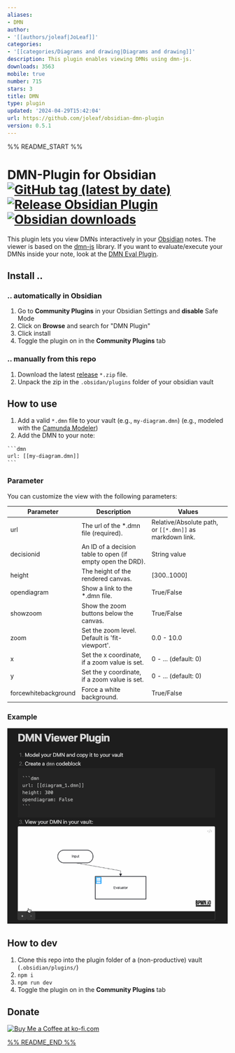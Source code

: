 ```yaml
---
aliases:
- DMN
author:
- '[[authors/joleaf|JoLeaf]]'
categories:
- '[[categories/Diagrams and drawing|Diagrams and drawing]]'
description: This plugin enables viewing DMNs using dmn-js.
downloads: 3563
mobile: true
number: 715
stars: 3
title: DMN
type: plugin
updated: '2024-04-29T15:42:04'
url: https://github.com/joleaf/obsidian-dmn-plugin
version: 0.5.1
---
```


%% README_START %%

# DMN-Plugin for Obsidian [![GitHub tag (latest by date)](https://img.shields.io/github/v/tag/joleaf/obsidian-dmn-plugin)](https://github.com/joleaf/obsidian-dmn-plugin/releases) [![Release Obsidian Plugin](https://github.com/joleaf/obsidian-dmn-plugin/actions/workflows/release.yml/badge.svg)](https://github.com/joleaf/obsidian-dmn-plugin/actions/workflows/release.yml) [![Obsidian downloads](https://img.shields.io/badge/dynamic/json?logo=obsidian&color=%238b6cef&label=downloads&query=%24%5B%22dmn-plugin%22%5D.downloads&url=https%3A%2F%2Fraw.githubusercontent.com%2Fobsidianmd%2Fobsidian-releases%2Fmaster%2Fcommunity-plugin-stats.json)](https://obsidian.md/plugins?id=dmn-plugin)

This plugin lets you view DMNs interactively in your [Obsidian](https://www.obsidian.md) notes.
The viewer is based on the [dmn-js](https://github.com/bpmn-io/dmn-js) library.
If you want to evaluate/execute your DMNs inside your note, look at
the [DMN Eval Plugin](https://github.com/joleaf/obsidian-dmn-eval-plugin).

## Install ..

### .. automatically in Obsidian

1. Go to **Community Plugins** in your Obsidian Settings and **disable** Safe Mode
2. Click on **Browse** and search for "DMN Plugin"
3. Click install
4. Toggle the plugin on in the **Community Plugins** tab

### .. manually from this repo

1. Download the latest [release](https://github.com/joleaf/obsidian-dmn-plugin/releases) `*.zip` file.
2. Unpack the zip in the `.obsidan/plugins` folder of your obsidian vault

## How to use

1. Add a valid `*.dmn` file to your vault (e.g., `my-diagram.dmn`) (e.g., modeled with
   the [Camunda Modeler](https://camunda.com/de/download/modeler/))
2. Add the DMN to your note:

````
```dmn
url: [[my-diagram.dmn]]
```
````

### Parameter

You can customize the view with the following parameters:

| Parameter            | Description                                                | Values                                                   |
|----------------------|------------------------------------------------------------|----------------------------------------------------------|
| url                  | The url of the *.dmn file (required).                      | Relative/Absolute path, or `[[*.dmn]]` as markdown link. |
| decisionid           | An ID of a decision table to open (if empty open the DRD). | String value                                             |
| height               | The height of the rendered canvas.                         | [300..1000]                                              |
| opendiagram          | Show a link to the *.dmn file.                             | True/False                                               |
| showzoom             | Show the zoom buttons below the canvas.                    | True/False                                               |
| zoom                 | Set the zoom level. Default is 'fit-viewport'.             | 0.0 - 10.0                                               |
| x                    | Set the x coordinate, if a zoom value is set.              | 0 - ... (default: 0)                                     |
| y                    | Set the y coordinate, if a zoom value is set.              | 0 - ... (default: 0)                                     |
| forcewhitebackground | Force a white background.                                  | True/False                                               |

### Example

![Example](https://raw.githubusercontent.com/joleaf/obsidian-dmn-plugin/HEAD/example/dmn-plugin.gif)

## How to dev

1. Clone this repo into the plugin folder of a (non-productive) vault (`.obsidian/plugins/`)
2. `npm i`
3. `npm run dev`
4. Toggle the plugin on in the **Community Plugins** tab

## Donate

<a href='https://ko-fi.com/joleaf' target='_blank'><img height='35' style='border:0px;height:46px;' src='https://az743702.vo.msecnd.net/cdn/kofi3.png?v=0' border='0' alt='Buy Me a Coffee at ko-fi.com' />


%% README_END %%